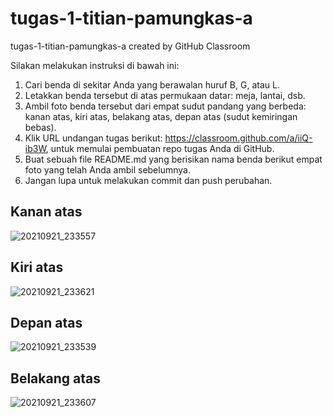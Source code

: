 # tugas-1-titian-pamungkas-a
tugas-1-titian-pamungkas-a created by GitHub Classroom

Silakan melakukan instruksi di bawah ini:

1. Cari benda di sekitar Anda yang berawalan huruf B, G, atau L.
2. Letakkan benda tersebut di atas permukaan datar: meja, lantai, dsb.
3. Ambil foto benda tersebut dari empat sudut pandang yang berbeda: kanan atas, kiri atas, belakang atas, depan atas (sudut kemiringan bebas).
4. Klik URL undangan tugas berikut: https://classroom.github.com/a/iiQ-ib3W, untuk memulai pembuatan repo tugas Anda di GitHub.
5. Buat sebuah file README.md yang berisikan nama benda berikut empat foto yang telah Anda ambil sebelumnya.
6. Jangan lupa untuk melakukan commit dan push perubahan.

## Kanan atas
![20210921_233557](https://user-images.githubusercontent.com/77373958/134213710-dfb48afa-d102-4419-bb52-96e45fba34f5.jpg)

## Kiri atas
![20210921_233621](https://user-images.githubusercontent.com/77373958/134213762-2a10d518-e160-4049-a81d-e2d108dd0837.jpg)

## Depan atas
![20210921_233539](https://user-images.githubusercontent.com/77373958/134213811-ed4e97ad-22a5-4ee8-99a9-08486910f0dd.jpg)

## Belakang atas
![20210921_233607](https://user-images.githubusercontent.com/77373958/134213847-9138f4c7-e641-4ab7-8646-85de83569cdc.jpg)


